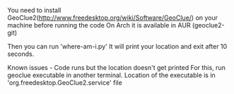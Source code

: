 You need to install GeoClue2(http://www.freedesktop.org/wiki/Software/GeoClue/) on your machine before running the code
On Arch it is available in AUR (geoclue2-git)

Then you can run 'where-am-i.py'
It will print your location and exit after 10 seconds.

Known issues -
Code runs but the location doesn't get printed
For this, run geoclue executable in another terminal. Location of the executable is in 'org.freedesktop.GeoClue2.service' file
